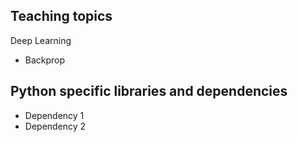 ## Teaching topics

Deep Learning
- Backprop


## Python specific libraries and dependencies
- Dependency 1
- Dependency 2
